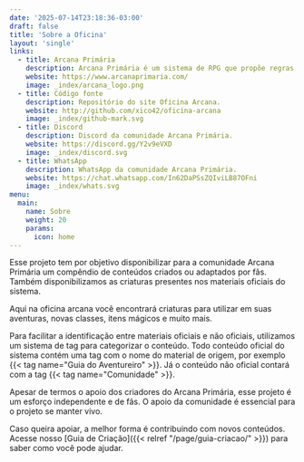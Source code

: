 ```yaml
---
date: '2025-07-14T23:18:36-03:00'
draft: false
title: 'Sobre a Oficina'
layout: 'single'
links:
  - title: Arcana Primária
    description: Arcana Primária é um sistema de RPG que propõe regras simples para proporcionar aventuras imersivas e desafiadoras.
    website: https://www.arcanaprimaria.com/
    image: _index/arcana_logo.png
  - title: Código fonte
    description: Repositório do site Oficina Arcana.
    website: http://github.com/xico42/oficina-arcana
    image: _index/github-mark.svg
  - title: Discord
    description: Discord da comunidade Arcana Primária.
    website: https://discord.gg/Y2v9eVXD
    image: _index/discord.svg
  - title: WhatsApp
    description: WhatsApp da comunidade Arcana Primária.
    website: https://chat.whatsapp.com/In62DaPSsZQIviLB87OFni
    image: _index/whats.svg
menu:
  main:
    name: Sobre
    weight: 20
    params:
      icon: home
---
```


Esse projeto tem por objetivo disponibilizar para a comunidade Arcana Primária um 
compêndio de conteúdos criados ou adaptados por fãs. Também disponibilizamos as
criaturas presentes nos materiais oficiais do sistema.

Aqui na oficina arcana você encontrará criaturas para utilizar em suas aventuras, 
novas classes, itens mágicos e muito mais.

Para facilitar a identificação entre materiais oficiais e não oficiais, utilizamos um sistema de tag para categorizar o conteúdo.
Todo conteúdo oficial do sistema contém uma tag com o nome do material de origem, por exemplo {{< tag name="Guia do Aventureiro" >}}.
Já o conteúdo não oficial contará com a tag {{< tag name="Comunidade" >}}.

Apesar de termos o apoio dos criadores do Arcana Primária, esse projeto é um esforço independente e 
de fãs. O apoio da comunidade é essencial para o projeto se manter vivo.

Caso queira apoiar, a melhor forma é contribuindo com novos conteúdos. Acesse nosso
[Guia de Criação]({{< relref "/page/guia-criacao/" >}}) para saber como você pode ajudar.